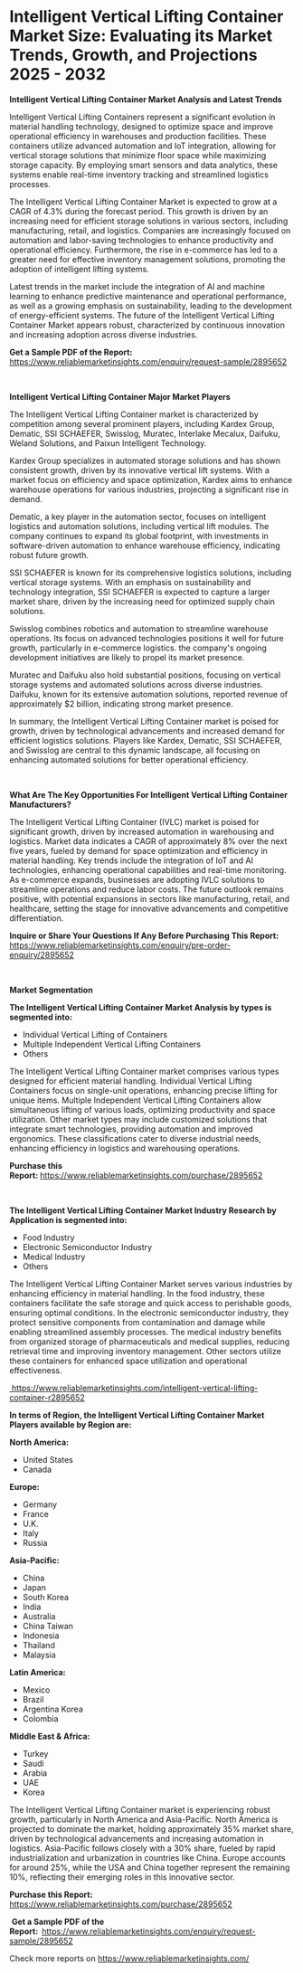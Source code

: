 <p><h1>Intelligent Vertical Lifting Container Market Size: Evaluating its Market Trends, Growth, and Projections 2025 - 2032</h1></p><p><strong>Intelligent Vertical Lifting Container Market Analysis and Latest Trends</strong></p>
<p><p>Intelligent Vertical Lifting Containers represent a significant evolution in material handling technology, designed to optimize space and improve operational efficiency in warehouses and production facilities. These containers utilize advanced automation and IoT integration, allowing for vertical storage solutions that minimize floor space while maximizing storage capacity. By employing smart sensors and data analytics, these systems enable real-time inventory tracking and streamlined logistics processes.</p><p>The Intelligent Vertical Lifting Container Market is expected to grow at a CAGR of 4.3% during the forecast period. This growth is driven by an increasing need for efficient storage solutions in various sectors, including manufacturing, retail, and logistics. Companies are increasingly focused on automation and labor-saving technologies to enhance productivity and operational efficiency. Furthermore, the rise in e-commerce has led to a greater need for effective inventory management solutions, promoting the adoption of intelligent lifting systems.</p><p>Latest trends in the market include the integration of AI and machine learning to enhance predictive maintenance and operational performance, as well as a growing emphasis on sustainability, leading to the development of energy-efficient systems. The future of the Intelligent Vertical Lifting Container Market appears robust, characterized by continuous innovation and increasing adoption across diverse industries.</p></p>
<p><strong>Get a Sample PDF of the Report:&nbsp;</strong> <a href="https://www.reliablemarketinsights.com/enquiry/request-sample/2895652?utm_campaign=2197&utm_medium=2&utm_source=Github&utm_content=ia&utm_term=15032025&utm_id=intelligent-vertical-lifting-container">https://www.reliablemarketinsights.com/enquiry/request-sample/2895652</a></p>
<p>&nbsp;</p>
<p><strong>Intelligent Vertical Lifting Container Major Market Players</strong></p>
<p><p>The Intelligent Vertical Lifting Container market is characterized by competition among several prominent players, including Kardex Group, Dematic, SSI SCHAEFER, Swisslog, Muratec, Interlake Mecalux, Daifuku, Weland Solutions, and Paixun Intelligent Technology. </p><p>Kardex Group specializes in automated storage solutions and has shown consistent growth, driven by its innovative vertical lift systems. With a market focus on efficiency and space optimization, Kardex aims to enhance warehouse operations for various industries, projecting a significant rise in demand.</p><p>Dematic, a key player in the automation sector, focuses on intelligent logistics and automation solutions, including vertical lift modules. The company continues to expand its global footprint, with investments in software-driven automation to enhance warehouse efficiency, indicating robust future growth.</p><p>SSI SCHAEFER is known for its comprehensive logistics solutions, including vertical storage systems. With an emphasis on sustainability and technology integration, SSI SCHAEFER is expected to capture a larger market share, driven by the increasing need for optimized supply chain solutions.</p><p>Swisslog combines robotics and automation to streamline warehouse operations. Its focus on advanced technologies positions it well for future growth, particularly in e-commerce logistics. the company's ongoing development initiatives are likely to propel its market presence.</p><p>Muratec and Daifuku also hold substantial positions, focusing on vertical storage systems and automated solutions across diverse industries. Daifuku, known for its extensive automation solutions, reported revenue of approximately $2 billion, indicating strong market presence.</p><p>In summary, the Intelligent Vertical Lifting Container market is poised for growth, driven by technological advancements and increased demand for efficient logistics solutions. Players like Kardex, Dematic, SSI SCHAEFER, and Swisslog are central to this dynamic landscape, all focusing on enhancing automated solutions for better operational efficiency.</p></p>
<p>&nbsp;</p>
<p><strong>What Are The Key Opportunities For Intelligent Vertical Lifting Container Manufacturers?</strong></p>
<p><p>The Intelligent Vertical Lifting Container (IVLC) market is poised for significant growth, driven by increased automation in warehousing and logistics. Market data indicates a CAGR of approximately 8% over the next five years, fueled by demand for space optimization and efficiency in material handling. Key trends include the integration of IoT and AI technologies, enhancing operational capabilities and real-time monitoring. As e-commerce expands, businesses are adopting IVLC solutions to streamline operations and reduce labor costs. The future outlook remains positive, with potential expansions in sectors like manufacturing, retail, and healthcare, setting the stage for innovative advancements and competitive differentiation.</p></p>
<p><strong>Inquire or Share Your Questions If Any Before Purchasing This Report:</strong> <a href="https://www.reliablemarketinsights.com/enquiry/pre-order-enquiry/2895652?utm_campaign=2197&utm_medium=2&utm_source=Github&utm_content=ia&utm_term=15032025&utm_id=intelligent-vertical-lifting-container">https://www.reliablemarketinsights.com/enquiry/pre-order-enquiry/2895652</a></p>
<p>&nbsp;</p>
<p><strong>Market Segmentation</strong></p>
<p><strong>The Intelligent Vertical Lifting Container Market Analysis by types is segmented into:</strong></p>
<p><ul><li>Individual Vertical Lifting of Containers</li><li>Multiple Independent Vertical Lifting Containers</li><li>Others</li></ul></p>
<p><p>The Intelligent Vertical Lifting Container market comprises various types designed for efficient material handling. Individual Vertical Lifting Containers focus on single-unit operations, enhancing precise lifting for unique items. Multiple Independent Vertical Lifting Containers allow simultaneous lifting of various loads, optimizing productivity and space utilization. Other market types may include customized solutions that integrate smart technologies, providing automation and improved ergonomics. These classifications cater to diverse industrial needs, enhancing efficiency in logistics and warehousing operations.</p></p>
<p><strong>Purchase this Report:&nbsp;</strong><a href="https://www.reliablemarketinsights.com/purchase/2895652?utm_campaign=2197&utm_medium=2&utm_source=Github&utm_content=ia&utm_term=15032025&utm_id=intelligent-vertical-lifting-container">https://www.reliablemarketinsights.com/purchase/2895652</a></p>
<p>&nbsp;</p>
<p><strong>The Intelligent Vertical Lifting Container Market Industry Research by Application is segmented into:</strong></p>
<p><ul><li>Food Industry</li><li>Electronic Semiconductor Industry</li><li>Medical Industry</li><li>Others</li></ul></p>
<p><p>The Intelligent Vertical Lifting Container Market serves various industries by enhancing efficiency in material handling. In the food industry, these containers facilitate the safe storage and quick access to perishable goods, ensuring optimal conditions. In the electronic semiconductor industry, they protect sensitive components from contamination and damage while enabling streamlined assembly processes. The medical industry benefits from organized storage of pharmaceuticals and medical supplies, reducing retrieval time and improving inventory management. Other sectors utilize these containers for enhanced space utilization and operational effectiveness.</p></p>
<p><a href="https://www.reliablemarketinsights.com/intelligent-vertical-lifting-container-r2895652?utm_campaign=2197&utm_medium=2&utm_source=Github&utm_content=ia&utm_term=15032025&utm_id=intelligent-vertical-lifting-container">&nbsp;https://www.reliablemarketinsights.com/intelligent-vertical-lifting-container-r2895652</a></p>
<p><strong>In terms of Region, the Intelligent Vertical Lifting Container Market Players available by Region are:</strong></p>
<p>
    <p> <strong> North America: </strong>
        <ul>
            <li>United States</li>
            <li>Canada</li>
        </ul>
        </p> 
    <p> <strong> Europe: </strong>
        <ul>
            <li>Germany</li>
            <li>France</li>
            <li>U.K.</li>
            <li>Italy</li>
            <li>Russia</li>
        </ul>
        </p> 
    <p> <strong> Asia-Pacific: </strong>
        <ul>
            <li>China</li>
            <li>Japan</li>
            <li>South Korea</li>
            <li>India</li>
            <li>Australia</li>
            <li>China Taiwan</li>
            <li>Indonesia</li>
            <li>Thailand</li>
            <li>Malaysia</li>
        </ul>
        </p> 
    <p> <strong> Latin America: </strong>
        <ul>
            <li>Mexico</li>
            <li>Brazil</li>
            <li>Argentina Korea</li>
            <li>Colombia</li>
        </ul>
        </p> 
    <p> <strong> Middle East & Africa: </strong>
        <ul>
            <li>Turkey</li>
            <li>Saudi</li>
            <li>Arabia</li>
            <li>UAE</li>
            <li>Korea</li>
        </ul>
    </p>
    </p>
<p><p>The Intelligent Vertical Lifting Container market is experiencing robust growth, particularly in North America and Asia-Pacific. North America is projected to dominate the market, holding approximately 35% market share, driven by technological advancements and increasing automation in logistics. Asia-Pacific follows closely with a 30% share, fueled by rapid industrialization and urbanization in countries like China. Europe accounts for around 25%, while the USA and China together represent the remaining 10%, reflecting their emerging roles in this innovative sector.</p></p>
<p><strong>Purchase this Report: </strong><a href="https://www.reliablemarketinsights.com/purchase/2895652?utm_campaign=2197&utm_medium=2&utm_source=Github&utm_content=ia&utm_term=15032025&utm_id=intelligent-vertical-lifting-container">https://www.reliablemarketinsights.com/purchase/2895652</a></p>
<p>&nbsp;<strong>Get a Sample PDF of the Report:&nbsp;&nbsp;</strong><a href="https://www.reliablemarketinsights.com/enquiry/request-sample/2895652?utm_campaign=2197&utm_medium=2&utm_source=Github&utm_content=ia&utm_term=15032025&utm_id=intelligent-vertical-lifting-container">https://www.reliablemarketinsights.com/enquiry/request-sample/2895652</a></p>
<p><strong></strong></p>
<p>Check more reports on <a href="https://www.reliablemarketinsights.com/?utm_campaign=2197&utm_medium=2&utm_source=Github&utm_content=ia&utm_term=15032025&utm_id=intelligent-vertical-lifting-container">https://www.reliablemarketinsights.com/</a></p>